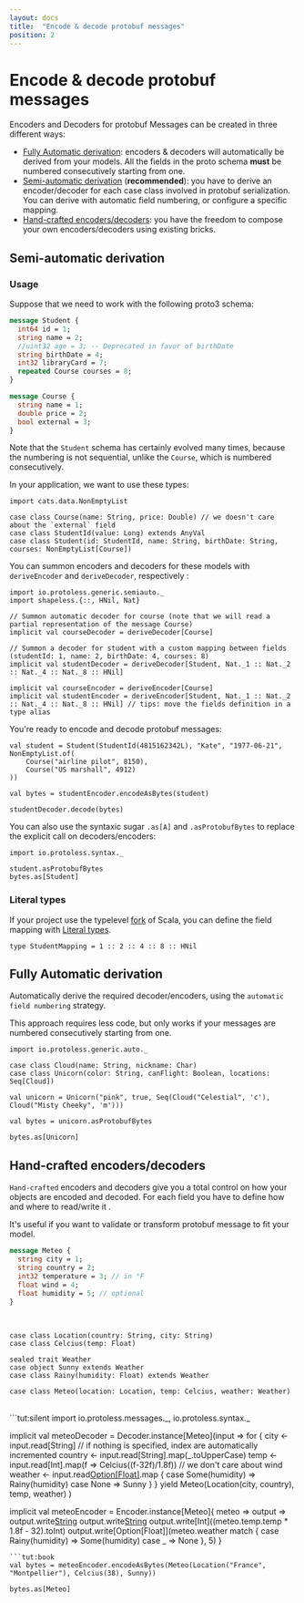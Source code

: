```yaml
---
layout: docs
title:  "Encode & decode protobuf messages"
position: 2
---
```


# Encode & decode protobuf messages

Encoders and Decoders for protobuf Messages can be created in three different ways:
 - [Fully Automatic derivation](#fully-automatic-derivation): encoders & decoders will automatically be derived from your models. All the fields in the
   proto schema **must** be numbered consecutively starting from one.
 - [Semi-automatic derivation](#semi-automatic-derivation) (**recommended**): you have to derive an encoder/decoder for each case class involved in
   protobuf serialization. You can derive with automatic field numbering, or configure a specific mapping.
 - [Hand-crafted encoders/decoders](#hand-crafted-encodersdecoders): you have the freedom to compose your own encoders/decoders using existing bricks.

<div id="diagram"></div>

<script type="text/javascript">
    document.addEventListener("DOMContentLoaded", function(event) {
        var diagram = flowchart.parse(
            'st=>start: Which strategy shoud I use?\n' +

            'endAuto=>end: Fully Automatic derivation:>#fully-automatic-derivation\n' +
            'endSemi=>end: Semi-Automatic derivation:>#semi-automatic-derivation\n' +
            'endCraft=>end: Hand-crafted encoders/decoders:>#hand-crafted-encodersdecoders\n' +


            'cond0=>condition: Do you intend to\n' +
            'validate or transform fields\n' +
            'individually?\n' +

            'cond1=>condition: Are the fields\n' +
            'numbered consecutively\n' +
            'starting from one?\n' +

            'cond2=>condition: Do you like\n' +
            'magic?\n' +

            'st->cond0\n' +
            'cond0(yes)->endCraft\n' +
            'cond0(no)->cond1(yes)->cond2\n' +
            'cond1(no)->endSemi(left)\n' +
            'cond2(no)->endSemi(left)s\n' +
            'cond2(yes, left)->endAuto\n');

        diagram.drawSVG('diagram');
    });
</script>

## Semi-automatic derivation

### Usage

Suppose that we need to work with the following proto3 schema:

```protobuf
message Student {
  int64 id = 1;
  string name = 2;
  //uint32 age = 3; -- Deprecated in favor of birthDate
  string birthDate = 4;
  int32 libraryCard = 7;
  repeated Course courses = 8;
}

message Course {
  string name = 1;
  double price = 2;
  bool external = 3;
}
```

Note that the `Student` schema has certainly evolved many times, because the numbering is not sequential, unlike the `Course`, which is numbered consecutively.

In your application, we want to use these types:

```tut:silent
import cats.data.NonEmptyList

case class Course(name: String, price: Double) // we doesn't care about the `external` field
case class StudentId(value: Long) extends AnyVal
case class Student(id: StudentId, name: String, birthDate: String, courses: NonEmptyList[Course])
```

You can summon encoders and decoders for these models with `deriveEncoder` and `deriveDecoder`, respectively :

```tut:silent
import io.protoless.generic.semiauto._
import shapeless.{::, HNil, Nat}

// Summon automatic decoder for course (note that we will read a partial representation of the message Course)
implicit val courseDecoder = deriveDecoder[Course]

// Summon a decoder for student with a custom mapping between fields (studentId: 1, name: 2, birthDate: 4, courses: 8)
implicit val studentDecoder = deriveDecoder[Student, Nat._1 :: Nat._2 :: Nat._4 :: Nat._8 :: HNil]

implicit val courseEncoder = deriveEncoder[Course]
implicit val studentEncoder = deriveEncoder[Student, Nat._1 :: Nat._2 :: Nat._4 :: Nat._8 :: HNil] // tips: move the fields definition in a type alias
```

You're ready to encode and decode protobuf messages:

```tut:book
val student = Student(StudentId(4815162342L), "Kate", "1977-06-21", NonEmptyList.of(
    Course("airline pilot", 8150),
    Course("US marshall", 4912)
))

val bytes = studentEncoder.encodeAsBytes(student)

studentDecoder.decode(bytes)
```

You can also use the syntaxic sugar `.as[A]` and `.asProtobufBytes` to replace the explicit call on decoders/encoders:

```tut:silent
import io.protoless.syntax._

student.asProtobufBytes
bytes.as[Student]
```

### Literal types

If your project use the typelevel [fork](https://github.com/typelevel/scala/) of Scala, you can define the field mapping
with [Literal types](https://github.com/typelevel/scala/blob/typelevel-readme/notes/typelevel-4.md#literal-types-pull5310-milesabin).

```tut:silent
type StudentMapping = 1 :: 2 :: 4 :: 8 :: HNil
```

## Fully Automatic derivation

Automatically derive the required decoder/encoders, using the `automatic field numbering` strategy.

This approach requires less code, but only works if your messages are numbered consecutively starting from one.

```tut:silent
import io.protoless.generic.auto._

case class Cloud(name: String, nickname: Char)
case class Unicorn(color: String, canFlight: Boolean, locations: Seq[Cloud])

val unicorn = Unicorn("pink", true, Seq(Cloud("Celestial", 'c'), Cloud("Misty Cheeky", 'm')))

val bytes = unicorn.asProtobufBytes

bytes.as[Unicorn]
```

## Hand-crafted encoders/decoders

`Hand-crafted` encoders and decoders give you a total control on how your objects are encoded and decoded.
For each field you have to define how and where to read/write it .

It's useful if you want to validate or transform protobuf message to fit your model.

```protobuf
message Meteo {
  string city = 1;
  string country = 2;
  int32 temperature = 3; // in °F
  float wind = 4;
  float humidity = 5; // optional
}
```
<br/>

```tut:reset:silent
case class Location(country: String, city: String)
case class Celcius(temp: Float)

sealed trait Weather
case object Sunny extends Weather
case class Rainy(humidity: Float) extends Weather

case class Meteo(location: Location, temp: Celcius, weather: Weather)
```
<br/>
```tut:silent
import io.protoless.messages._, io.protoless.syntax._

implicit val meteoDecoder = Decoder.instance[Meteo](input =>
  for {
    city <- input.read[String] // if nothing is specified, index are automatically incremented
    country <- input.read[String].map(_.toUpperCase)
    temp <- input.read[Int].map(f => Celcius((f-32f)/1.8f))
    // we don't care about wind
    weather <- input.read[Option[Float]](5).map {
      case Some(humidity) => Rainy(humidity)
      case None => Sunny
    }
  } yield Meteo(Location(city, country), temp, weather)
)

implicit val meteoEncoder = Encoder.instance[Meteo]{ meteo =>
  output =>
    output.write[String](meteo.location.city)
    output.write[String](meteo.location.country)
    output.write[Int]((meteo.temp.temp * 1.8f - 32).toInt)
    output.write[Option[Float]](meteo.weather match {
      case Rainy(humidity) => Some(humidity)
      case _ => None
    }, 5)
}
```
```tut:book
val bytes = meteoEncoder.encodeAsBytes(Meteo(Location("France", "Montpellier"), Celcius(38), Sunny))

bytes.as[Meteo]
```




